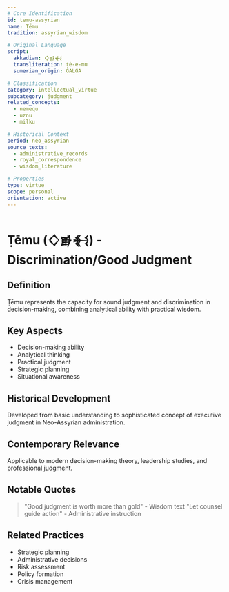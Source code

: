 ```yaml
---
# Core Identification
id: temu-assyrian
name: Ṭēmu
tradition: assyrian_wisdom

# Original Language
script:
  akkadian: 𒄭𒂊𒈬
  transliteration: ṭè-e-mu
  sumerian_origin: GALGA

# Classification
category: intellectual_virtue
subcategory: judgment
related_concepts:
  - nemequ
  - uznu
  - milku

# Historical Context
period: neo_assyrian
source_texts:
  - administrative_records
  - royal_correspondence
  - wisdom_literature

# Properties
type: virtue
scope: personal
orientation: active
---
```


# Ṭēmu (𒄭𒂊𒈬) - Discrimination/Good Judgment

## Definition
Ṭēmu represents the capacity for sound judgment and discrimination in decision-making, combining analytical ability with practical wisdom.

## Key Aspects
- Decision-making ability
- Analytical thinking
- Practical judgment
- Strategic planning
- Situational awareness

## Historical Development
Developed from basic understanding to sophisticated concept of executive judgment in Neo-Assyrian administration.

## Contemporary Relevance
Applicable to modern decision-making theory, leadership studies, and professional judgment.

## Notable Quotes
> "Good judgment is worth more than gold" - Wisdom text
> "Let counsel guide action" - Administrative instruction

## Related Practices
- Strategic planning
- Administrative decisions
- Risk assessment
- Policy formation
- Crisis management